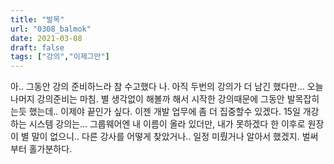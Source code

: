 ```yaml
---
title: "발목"
url: "0308_balmok"
date: 2021-03-08
draft: false
tags: ["강의","이제그만"]
---
```

아.. 그동안 강의 준비하느라 참 수고했다 나. 아직 두번의 강의가 더 남긴 했다만... 오늘 나머지 강의준비는 마침. 별 생각없이 해볼까 해서 시작한 강의때문에 그동안 발목잡히는듯 했는데.. 이제야 끝인가 싶다. 이젠 개발 업무에 좀 더 집중할수 있겠다. 15일 개강하는 시스템 강의는... 그룹웨어엔 내 이름이 올라 있더만, 내가 못하겠다 한 이후로 원장이 별 말이 없으니.. 다른 강사를 어떻게 찾았거나.. 일정 미뤘거나 알아서 했겠지. 벌써부터 홀가분하다.
